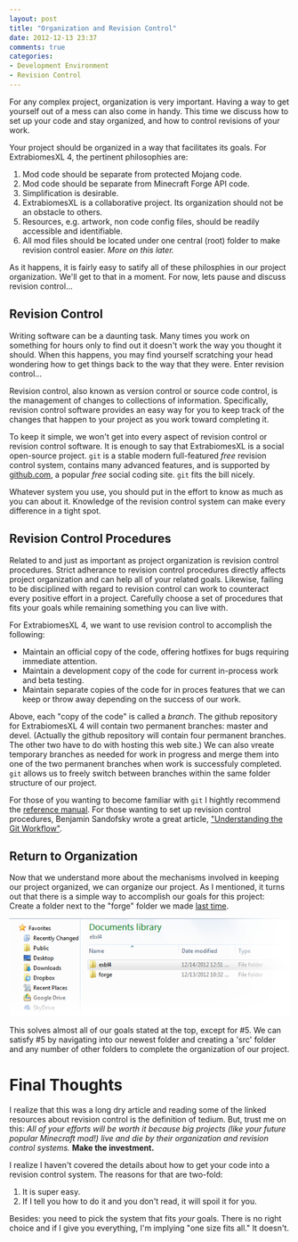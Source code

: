 ```yaml
---
layout: post
title: "Organization and Revision Control"
date: 2012-12-13 23:37
comments: true
categories: 
- Development Environment
- Revision Control
---
```


For any complex project, organization is very important. Having a way to get yourself out of a mess can also come in handy. This time we discuss how to set up your code and stay organized, and how to control revisions of your work.  <!-- more -->

Your project should be organized in a way that facilitates its goals. For ExtrabiomesXL 4, the pertinent philosophies are:

  1. Mod code should be separate from protected Mojang code.
  2. Mod code should be separate from Minecraft Forge API code.
  3. Simplification is desirable.
  4. ExtrabiomesXL is a collaborative project. Its organization should not be an obstacle to others.
  5. Resources, e.g. artwork, non code config files, should be readily accessible and identifiable.
  6. All mod files should be located under one central (root) folder to make revision control easier. *More on this later.*

As it happens, it is fairly easy to satify all of these philosphies in our project organization. We'll get to that in a moment. For now, lets pause and discuss revision control...

## Revision Control

Writing software can be a daunting task. Many times you work on something for hours only to find out it doesn't work the way you thought it should. When this happens, you may find yourself scratching your head wondering how to get things back to the way that they were. Enter revision control...

Revision control, also known as version control or source code control, is the management of changes to collections of information. Specifically, revision control software provides an easy way for you to keep track of the changes that happen to your project as you work toward completing it.

To keep it simple, we won't get into every aspect of revision control or revision control software. It is enough to say that ExtrabiomesXL is a social open-source project. ``git`` is a stable modern full-featured *free* revision control system, contains many advanced features, and is supported by [github.com](http://github.com), a popular *free* social coding site. ``git`` fits the bill nicely.

Whatever system you use, you should put in the effort to know as much as you can about it. Knowledge of the revision control system can make every difference in a tight spot.

## Revision Control Procedures

Related to and just as important as project organization is revision control procedures. Strict adherance to revision control procedures directly affects project organization and can help all of your related goals. Likewise, failing to be disciplined with regard to revision control can work to counteract every positive effort in a project. Carefully choose a set of procedures that fits your goals while remaining something you can live with.

For ExtrabiomesXL 4, we want to use revision control to accomplish the following:

  - Maintain an official copy of the code, offering hotfixes for bugs requiring immediate attention.
  - Maintain a development copy of the code for current in-process work and beta testing.
  - Maintain separate copies of the code for in proces features that we can keep or throw away depending on the success of our work.

Above, each "copy of the code" is called a *branch*. The github repository for ExtrabiomesXL 4 will contain two permanent branches: master and devel. (Actually the github repository will contain four permanent branches. The other two have to do with hosting this web site.) We can also vreate temporary branches as needed for work in progress and merge them into one of the two permanent branches when work is successfuly completed. ``git`` allows us to freely switch between branches within the same folder structure of our project.

For those of you wanting to become familiar with ``git`` I hightly recommend the [reference manual](http://git-scm.com/documentation). For those wanting to set up revision control procedures, Benjamin Sandofsky wrote a great article, ["Understanding the Git Workflow"](http://sandofsky.com/blog/git-workflow.html).

## Return to Organization

Now that we understand more about the mechanisms involved in keeping our project organized, we can organize our project. As I mentioned, it turns out that there is a simple way to accomplish our goals for this project: Create a folder next to the "forge" folder we made [last time](/blog/2012/12/10/getting-started-with-minecraft-forge/).

![forge folder](/images/screens/Organization/1.png)

This solves almost all of our goals stated at the top, except for #5. We can satisfy #5 by navigating into our newest folder and creating a 'src' folder and any number of other folders to complete the organization of our project.

# Final Thoughts

I realize that this was a long dry article and reading some of the linked resources about revision control is the definition of tedium. But, trust me on this: *All of your efforts will be worth it because big projects (like your future popular Minecraft mod!) live and die by their organization and revision control systems.* **Make the investment.**

I realize I haven't covered the details about how to get your code into a revision control system. The reasons for that are two-fold:

  1. It is super easy.
  2. If I tell you how to do it and you don't read, it will spoil it for you.

Besides: you need to pick the system that fits *your* goals. There is no right choice and if I give you everything, I'm implying "one size fits all." It doesn't.
